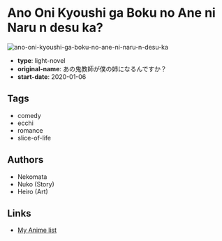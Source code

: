 # Ano Oni Kyoushi ga Boku no Ane ni Naru n desu ka?

![ano-oni-kyoushi-ga-boku-no-ane-ni-naru-n-desu-ka](https://cdn.myanimelist.net/images/manga/3/242088.jpg)

-   **type**: light-novel
-   **original-name**: あの鬼教師が僕の姉になるんですか？
-   **start-date**: 2020-01-06

## Tags

-   comedy
-   ecchi
-   romance
-   slice-of-life

## Authors

-   Nekomata
-   Nuko (Story)
-   Heiro (Art)

## Links

-   [My Anime list](https://myanimelist.net/manga/134485/Ano_Oni_Kyoushi_ga_Boku_no_Ane_ni_Naru_n_desu_ka)
